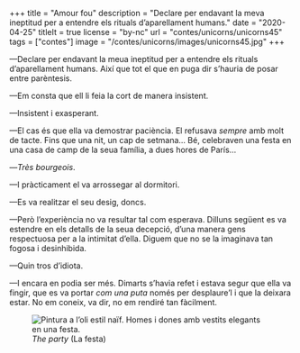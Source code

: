 +++
title = "Amour fou"
description = "Declare per endavant la meva ineptitud per a entendre els rituals d’aparellament humans."
date = "2020-04-25"
titleIt = true
license = "by-nc"
url = "contes/unicorns/unicorns45"
tags = ["contes"]
image = "/contes/unicorns/images/unicorns45.jpg"
+++

—Declare per endavant la meua ineptitud per a entendre els rituals d’aparellament humans. Així que tot el que en puga dir s’hauria de posar entre parèntesis.

—Em consta que ell li feia la cort de manera insistent.

—Insistent i exasperant.

—El cas és que ella va demostrar paciència. El refusava *sempre* amb molt de tacte. Fins que una nit, un cap de setmana… Bé, celebraven una festa en una casa de camp de la seua família, a dues hores de París…

—*Très bourgeois*.

—I pràcticament el va arrossegar al dormitori.

—Es va realitzar el seu desig, doncs.

—Però l’experiència no va resultar tal com esperava. Dilluns següent es va estendre en els detalls de la seua decepció, d’una manera gens respectuosa per a la intimitat d’ella. Diguem que no se la imaginava tan fogosa i desinhibida.

—Quin tros d’idiota.

—I encara en podia ser més. Dimarts s’havia refet i estava segur que ella va fingir, que es va portar *com una puta* només per desplaure’l i que la deixara estar. No em coneix, va dir, no em rendiré tan fàcilment.

<figure class="illustration"><img src="/contes/unicorns/images/unicorns45.jpg" alt="Pintura a l’oli estil naïf. Homes i dones amb vestits elegants en una festa."><figcaption><em>The party</em> (La festa)</figcaption></figure>

